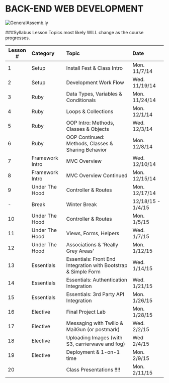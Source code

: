 BACK-END WEB DEVELOPMENT
============================

![GeneralAssemb.ly](https://github.com/generalassembly/ga-ruby-on-rails-for-devs/raw/master/images/ga.png "GeneralAssemb.ly")


###Syllabus
Lesson Topics most likely WILL change as the course progresses. 

| Lesson #    | Category| Topic| Date|
| ------------- |:--------------------------------------------------|:-------------------------------|:-------------------|
| 1 | Setup |Install Fest & Class Intro | Mon. 11/7/14| 
| 2 | Setup | Development Work Flow | Wed. 11/19/14| 
| 3 | Ruby | Data Types, Variables & Conditionals | Mon. 11/24/14|
| 4 | Ruby | Loops & Collections | Mon. 12/1/14|
| 5 | Ruby | OOP Intro: Methods, Classes & Objects| Wed. 12/3/14|
| 6 | Ruby | OOP Continued: Methods, Classes & Sharing Behavior| Mon. 12/8/14|
| 7 | Framework Intro| MVC Overview | Wed. 12/10/14|
| 8 | Framework Intro | MVC Overview Continued| Mon. 12/15/14|
| 9 | Under The Hood|Controller & Routes| Mon. 12/17/14|
| - | Break| Winter Break | 12/18/15 - 1/4/15|
| 10 | Under The Hood | Controller & Routes| Mon. 1/5/15|
| 11 | Under The Hood | Views, Forms, Helpers| Wed. 1/7/15|
| 12 | Under The Hood | Associations & 'Really Grey Areas'| Mon. 1/12/15|
| 13 | Essentials| Essentials: Front End Integration with Bootstrap & Simple Form| Wed. 1/14/15|
| 14 | Essentials| Essentials: Authentication Integration| Wed. 1/21/15|
| 15 | Essentials| Essentials: 3rd Party API Integration | Mon. 1/26/15|
| 16 | Elective| Final Project Lab| Mon. 1/28/15|
| 17 | Elective| Messaging with Twilio & MailGun (or postmark)| Wed. 2/2/15|
| 18 | Elective| Uploading Images (with S3, carrierwave and fog)| Wed 2/4/15|
| 19| Elective| Deployment & 1-on-1 time| Mon. 2/9/15|
| 20|  | Class Presentations !!!!| Mon. 2/11/15|



















